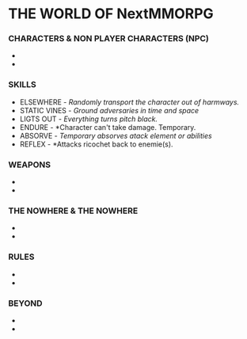 # THE WORLD OF NextMMORPG

### CHARACTERS & NON PLAYER CHARACTERS (NPC)
-
-

### SKILLS

- ELSEWHERE - *Randomly transport the character out of harmways.*
- STATIC VINES - *Ground adversaries in time and space*
- LIGTS OUT - *_Everything_ turns pitch black.*
- ENDURE - *Character can't take damage. Temporary.
- ABSORVE - *Temporary absorves atack element or abilities*
- REFLEX - *Attacks ricochet back to enemie(s). 

### WEAPONS
-
-

### THE NOWHERE & THE NOWHERE
-
-

### RULES
-
-

### BEYOND
-
-
